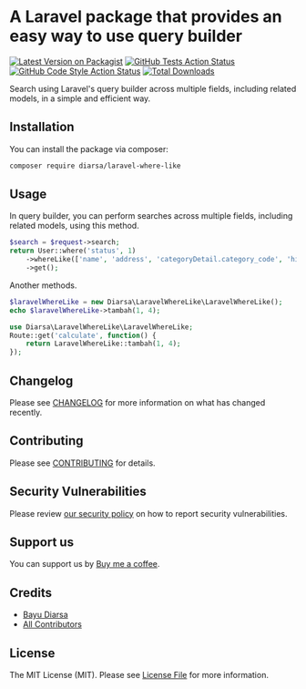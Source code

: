 # A Laravel package that provides an easy way to use query builder

[![Latest Version on Packagist](https://img.shields.io/packagist/v/diarsa/laravel-where-like.svg?style=flat-square)](https://packagist.org/packages/diarsa/laravel-where-like)
[![GitHub Tests Action Status](https://img.shields.io/github/actions/workflow/status/diarsa/laravel-where-like/run-tests.yml?branch=main&label=tests&style=flat-square)](https://github.com/diarsa/laravel-where-like/actions?query=workflow%3Arun-tests+branch%3Amain)
[![GitHub Code Style Action Status](https://img.shields.io/github/actions/workflow/status/diarsa/laravel-where-like/fix-php-code-style-issues.yml?branch=main&label=code%20style&style=flat-square)](https://github.com/diarsa/laravel-where-like/actions?query=workflow%3A"Fix+PHP+code+style+issues"+branch%3Amain)
[![Total Downloads](https://img.shields.io/packagist/dt/diarsa/laravel-where-like.svg?style=flat-square)](https://packagist.org/packages/diarsa/laravel-where-like)

Search using Laravel's query builder across multiple fields, including related models, in a simple and efficient way.

## Installation

You can install the package via composer:

```bash
composer require diarsa/laravel-where-like
```

## Usage

In query builder, you can perform searches across multiple fields, including related models, using this method.

```php
$search = $request->search;
return User::where('status', 1)
    ->whereLike(['name', 'address', 'categoryDetail.category_code', 'histories.device'], $search)
    ->get();

```

Another methods.

```php
$laravelWhereLike = new Diarsa\LaravelWhereLike\LaravelWhereLike();
echo $laravelWhereLike->tambah(1, 4);

use Diarsa\LaravelWhereLike\LaravelWhereLike;
Route::get('calculate', function() {
    return LaravelWhereLike::tambah(1, 4);
});
```

## Changelog

Please see [CHANGELOG](CHANGELOG.md) for more information on what has changed recently.

## Contributing

Please see [CONTRIBUTING](CONTRIBUTING.md) for details.

## Security Vulnerabilities

Please review [our security policy](../../security/policy) on how to report security vulnerabilities.

## Support us

You can support us by [Buy me a coffee](https://buymeacoffee.com/diarsa).

## Credits

- [Bayu Diarsa](https://github.com/diarsa)
- [All Contributors](../../contributors)

## License

The MIT License (MIT). Please see [License File](LICENSE.md) for more information.
